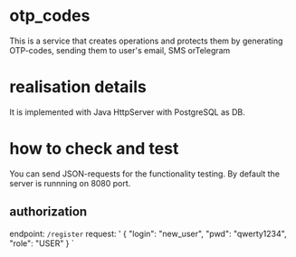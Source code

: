 # otp_codes
This is a service that creates operations and protects them by generating OTP-codes, sending them to user's email, SMS orTelegram  

# realisation details
It is implemented with Java HttpServer with PostgreSQL as DB. 

# how to check and test
You can send JSON-requests for the functionality testing. By default the server is runnning on 8080 port.
## authorization
endpoint: 
`/register`
request:
'
{
    "login": "new_user",
    "pwd": "qwerty1234",
    "role": "USER"
}
`



